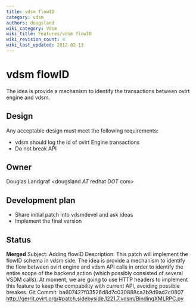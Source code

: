 ```yaml
---
title: vdsm flowID
category: vdsm
authors: dougsland
wiki_category: Vdsm
wiki_title: Features/vdsm flowID
wiki_revision_count: 4
wiki_last_updated: 2012-02-13
---
```


# vdsm flowID

The idea is provide a mechanism to identify the transactions between ovirt engine and vdsm.

## Design

Any acceptable design must meet the following requirements:

*   vdsm should log the id of ovirt Engine transactions
*   Do not break API

## Owner

Douglas Landgraf <dougsland *AT* redhat *DOT* com>

## Development plan

*   Share initial patch into vdsmdevel and ask ideas
*   Implement the final version

## Status

**Merged**
 Subject:
Adding flowID
 Description:
This patch will implement the flowID schema in vdsm side. The idea is provide a mechanism to identify the flow between ovirt engine and vdsm API calls
in order to identify the entire scope of the backend action (which possibly consisted of several VSDM calls). At moment, we are
going to use HTTP headers to implement this feature to keep the compability with current API, avoiding possible breakes.
 Git Commit: ba607427f03526d8d7c030888ca3b9d9ad2c0807
<http://gerrit.ovirt.org/#patch,sidebyside,1221,7,vdsm/BindingXMLRPC.py>

